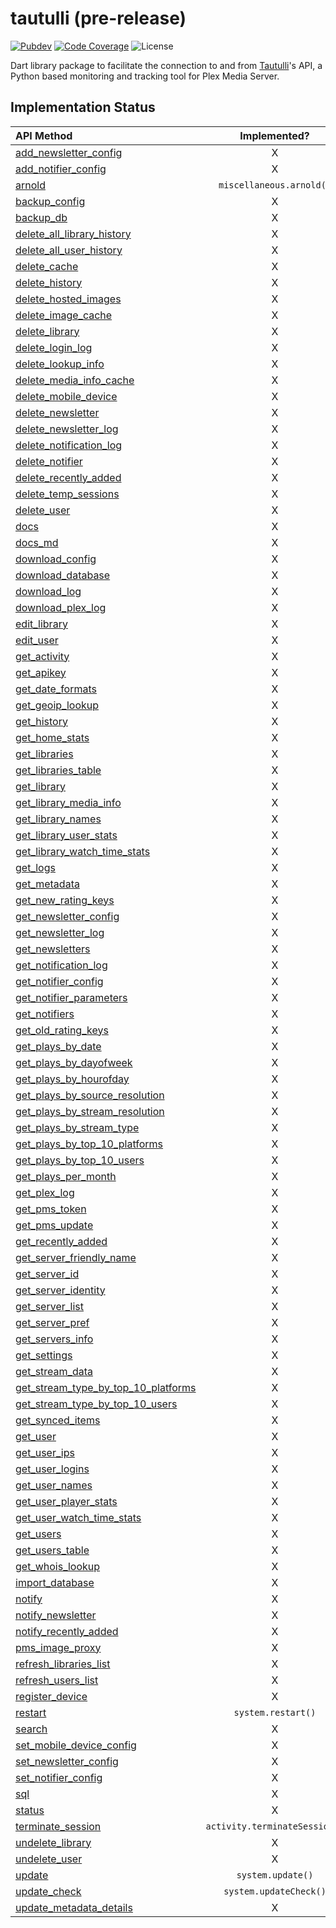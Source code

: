# tautulli (pre-release)

[![Pubdev][pubdev-shield]][pubdev]
[![Code Coverage][codecov-shield]][codecov]
![License][license-shield]

Dart library package to facilitate the connection to and from [Tautulli](https://tautulli.com)'s API, a Python based monitoring and tracking tool for Plex Media Server.

## Implementation Status

| API Method | Implemented? |
| :--------- | :----------: |
| [add_newsletter_config][api:add_newsletter_config]                                | X |
| [add_notifier_config][api:add_notifier_config]                                    | X |
| [arnold][api:arnold]                                                              | `miscellaneous.arnold()`|
| [backup_config][api:backup_config]                                                | X |
| [backup_db][api:backup_db]                                                        | X |
| [delete_all_library_history][api:delete_all_library_history]                      | X |
| [delete_all_user_history][api:delete_all_user_history]                            | X |
| [delete_cache][api:delete_cache]                                                  | X |
| [delete_history][api:delete_history]                                              | X |
| [delete_hosted_images][api:delete_hosted_images]                                  | X |
| [delete_image_cache][api:delete_image_cache]                                      | X |
| [delete_library][api:delete_library]                                              | X |
| [delete_login_log][api:delete_login_log]                                          | X |
| [delete_lookup_info][api:delete_lookup_info]                                      | X |
| [delete_media_info_cache][api:delete_media_info_cache]                            | X |
| [delete_mobile_device][api:delete_mobile_device]                                  | X |
| [delete_newsletter][api:delete_newsletter]                                        | X |
| [delete_newsletter_log][api:delete_newsletter_log]                                | X |
| [delete_notification_log][api:delete_notification_log]                            | X |
| [delete_notifier][api:delete_notifier]                                            | X |
| [delete_recently_added][api:delete_recently_added]                                | X |
| [delete_temp_sessions][api:delete_temp_sessions]                                  | X |
| [delete_user][api:delete_user]                                                    | X |
| [docs][api:docs]                                                                  | X |
| [docs_md][api:docs_md]                                                            | X |
| [download_config][api:download_config]                                            | X |
| [download_database][api:download_database]                                        | X |
| [download_log][api:download_log]                                                  | X |
| [download_plex_log][api:download_plex_log]                                        | X |
| [edit_library][api:edit_library]                                                  | X |
| [edit_user][api:edit_user]                                                        | X |
| [get_activity][api:get_activity]                                                  | X |
| [get_apikey][api:get_apikey]                                                      | X |
| [get_date_formats][api:get_date_formats]                                          | X |
| [get_geoip_lookup][api:get_geoip_lookup]                                          | X |
| [get_history][api:get_history]                                                    | X |
| [get_home_stats][api:get_home_stats]                                              | X |
| [get_libraries][api:get_libraries]                                                | X |
| [get_libraries_table][api:get_libraries_table]                                    | X |
| [get_library][api:get_library]                                                    | X |
| [get_library_media_info][api:get_library_media_info]                              | X |
| [get_library_names][api:get_library_names]                                        | X |
| [get_library_user_stats][api:get_library_user_stats]                              | X |
| [get_library_watch_time_stats][api:get_library_watch_time_stats]                  | X |
| [get_logs][api:get_logs]                                                          | X |
| [get_metadata][api:get_metadata]                                                  | X |
| [get_new_rating_keys][api:get_new_rating_keys]                                    | X |
| [get_newsletter_config][api:get_newsletter_config]                                | X |
| [get_newsletter_log][api:get_newsletter_log]                                      | X |
| [get_newsletters][api:get_newsletters]                                            | X |
| [get_notification_log][api:get_notification_log]                                  | X |
| [get_notifier_config][api:get_notifier_config]                                    | X |
| [get_notifier_parameters][api:get_notifier_parameters]                            | X |
| [get_notifiers][api:get_notifiers]                                                | X |
| [get_old_rating_keys][api:get_old_rating_keys]                                    | X |
| [get_plays_by_date][api:get_plays_by_date]                                        | X |
| [get_plays_by_dayofweek][api:get_plays_by_dayofweek]                              | X |
| [get_plays_by_hourofday][api:get_plays_by_hourofday]                              | X |
| [get_plays_by_source_resolution][api:get_plays_by_source_resolution]              | X |
| [get_plays_by_stream_resolution][api:get_plays_by_stream_resolution]              | X |
| [get_plays_by_stream_type][api:get_plays_by_stream_type]                          | X |
| [get_plays_by_top_10_platforms][api:get_plays_by_top_10_platforms]                | X |
| [get_plays_by_top_10_users][api:get_plays_by_top_10_users]                        | X |
| [get_plays_per_month][api:get_plays_per_month]                                    | X |
| [get_plex_log][api:get_plex_log]                                                  | X |
| [get_pms_token][api:get_pms_token]                                                | X |
| [get_pms_update][api:get_pms_update]                                              | X |
| [get_recently_added][api:get_recently_added]                                      | X |
| [get_server_friendly_name][api:get_server_friendly_name]                          | X |
| [get_server_id][api:get_server_id]                                                | X |
| [get_server_identity][api:get_server_identity]                                    | X |
| [get_server_list][api:get_server_list]                                            | X |
| [get_server_pref][api:get_server_pref]                                            | X |
| [get_servers_info][api:get_servers_info]                                          | X |
| [get_settings][api:get_settings]                                                  | X |
| [get_stream_data][api:get_stream_data]                                            | X |
| [get_stream_type_by_top_10_platforms][api:get_stream_type_by_top_10_platforms]    | X |
| [get_stream_type_by_top_10_users][api:get_stream_type_by_top_10_users]            | X |
| [get_synced_items][api:get_synced_items]                                          | X |
| [get_user][api:get_user]                                                          | X |
| [get_user_ips][api:get_user_ips]                                                  | X |
| [get_user_logins][api:get_user_logins]                                            | X |
| [get_user_names][api:get_user_names]                                              | X |
| [get_user_player_stats][api:get_user_player_stats]                                | X |
| [get_user_watch_time_stats][api:get_user_watch_time_stats]                        | X |
| [get_users][api:get_users]                                                        | X |
| [get_users_table][api:get_users_table]                                            | X |
| [get_whois_lookup][api:get_whois_lookup]                                          | X |
| [import_database][api:import_database]                                            | X |
| [notify][api:notify]                                                              | X |
| [notify_newsletter][api:notify_newsletter]                                        | X |
| [notify_recently_added][api:notify_recently_added]                                | X |
| [pms_image_proxy][api:pms_image_proxy]                                            | X |
| [refresh_libraries_list][api:refresh_libraries_list]                              | X |
| [refresh_users_list][api:refresh_users_list]                                      | X |
| [register_device][api:register_device]                                            | X |
| [restart][api:restart]                                                            | `system.restart()` |
| [search][api:search]                                                              | X |
| [set_mobile_device_config][api:set_mobile_device_config]                          | X |
| [set_newsletter_config][api:set_newsletter_config]                                | X |
| [set_notifier_config][api:set_notifier_config]                                    | X |
| [sql][api:sql]                                                                    | X |
| [status][api:status]                                                              | X |
| [terminate_session][api:terminate_session]                                        | `activity.terminateSession()` |
| [undelete_library][api:undelete_library]                                          | X |
| [undelete_user][api:undelete_user]                                                | X |
| [update][api:update]                                                              | `system.update()` |
| [update_check][api:update_check]                                                  | `system.updateCheck()` |
| [update_metadata_details][api:update_metadata_details]                            | X |

[api:add_newsletter_config]: https://github.com/Tautulli/Tautulli/blob/master/API.md#add_newsletter_config
[api:add_notifier_config]: https://github.com/Tautulli/Tautulli/blob/master/API.md#add_notifier_config
[api:arnold]: https://github.com/Tautulli/Tautulli/blob/master/API.md#arnold
[api:backup_config]: https://github.com/Tautulli/Tautulli/blob/master/API.md#backup_config
[api:backup_db]: https://github.com/Tautulli/Tautulli/blob/master/API.md#backup_db
[api:delete_all_library_history]: https://github.com/Tautulli/Tautulli/blob/master/API.md#delete_all_library_history
[api:delete_all_user_history]: https://github.com/Tautulli/Tautulli/blob/master/API.md#delete_all_user_history
[api:delete_cache]: https://github.com/Tautulli/Tautulli/blob/master/API.md#delete_cache
[api:delete_history]: https://github.com/Tautulli/Tautulli/blob/master/API.md#delete_history
[api:delete_hosted_images]: https://github.com/Tautulli/Tautulli/blob/master/API.md#delete_hosted_images
[api:delete_image_cache]: https://github.com/Tautulli/Tautulli/blob/master/API.md#delete_image_cache
[api:delete_library]: https://github.com/Tautulli/Tautulli/blob/master/API.md#delete_library
[api:delete_login_log]: https://github.com/Tautulli/Tautulli/blob/master/API.md#delete_login_log
[api:delete_lookup_info]: https://github.com/Tautulli/Tautulli/blob/master/API.md#delete_lookup_info
[api:delete_media_info_cache]: https://github.com/Tautulli/Tautulli/blob/master/API.md#delete_media_info_cache
[api:delete_mobile_device]: https://github.com/Tautulli/Tautulli/blob/master/API.md#delete_mobile_device
[api:delete_newsletter]: https://github.com/Tautulli/Tautulli/blob/master/API.md#delete_newsletter
[api:delete_newsletter_log]: https://github.com/Tautulli/Tautulli/blob/master/API.md#delete_newsletter_log
[api:delete_notification_log]: https://github.com/Tautulli/Tautulli/blob/master/API.md#delete_notification_log
[api:delete_notifier]: https://github.com/Tautulli/Tautulli/blob/master/API.md#delete_notifier
[api:delete_recently_added]: https://github.com/Tautulli/Tautulli/blob/master/API.md#delete_recently_added
[api:delete_temp_sessions]: https://github.com/Tautulli/Tautulli/blob/master/API.md#delete_newsletter
[api:delete_user]: https://github.com/Tautulli/Tautulli/blob/master/API.md#delete_user
[api:docs]: https://github.com/Tautulli/Tautulli/blob/master/API.md#docs
[api:docs_md]: https://github.com/Tautulli/Tautulli/blob/master/API.md#docs_md
[api:download_config]: https://github.com/Tautulli/Tautulli/blob/master/API.md#download_config
[api:download_database]: https://github.com/Tautulli/Tautulli/blob/master/API.md#download_database
[api:download_log]: https://github.com/Tautulli/Tautulli/blob/master/API.md#download_log
[api:download_plex_log]: https://github.com/Tautulli/Tautulli/blob/master/API.md#download_plex_log
[api:edit_library]: https://github.com/Tautulli/Tautulli/blob/master/API.md#edit_library
[api:edit_user]: https://github.com/Tautulli/Tautulli/blob/master/API.md#edit_user
[api:get_activity]: https://github.com/Tautulli/Tautulli/blob/master/API.md#get_activity
[api:get_apikey]: https://github.com/Tautulli/Tautulli/blob/master/API.md#get_apikey
[api:get_date_formats]: https://github.com/Tautulli/Tautulli/blob/master/API.md#get_date_formats
[api:get_geoip_lookup]: https://github.com/Tautulli/Tautulli/blob/master/API.md#get_geoip_lookup
[api:get_history]: https://github.com/Tautulli/Tautulli/blob/master/API.md#get_history
[api:get_home_stats]: https://github.com/Tautulli/Tautulli/blob/master/API.md#get_home_stats
[api:get_libraries]: https://github.com/Tautulli/Tautulli/blob/master/API.md#get_libraries=
[api:get_libraries_table]: https://github.com/Tautulli/Tautulli/blob/master/API.md#get_libraries_table
[api:get_library]: https://github.com/Tautulli/Tautulli/blob/master/API.md#get_library
[api:get_library_media_info]: https://github.com/Tautulli/Tautulli/blob/master/API.md#get_library_media_info
[api:get_library_names]: https://github.com/Tautulli/Tautulli/blob/master/API.md#get_library_names
[api:get_library_user_stats]: https://github.com/Tautulli/Tautulli/blob/master/API.md#get_library_user_stats
[api:get_library_watch_time_stats]: https://github.com/Tautulli/Tautulli/blob/master/API.md#get_library_watch_time_stats
[api:get_logs]: https://github.com/Tautulli/Tautulli/blob/master/API.md#get_logs
[api:get_metadata]: https://github.com/Tautulli/Tautulli/blob/master/API.md#get_metadata
[api:get_new_rating_keys]: https://github.com/Tautulli/Tautulli/blob/master/API.md#get_new_rating_keys
[api:get_newsletter_config]: https://github.com/Tautulli/Tautulli/blob/master/API.md#get_newsletter_config
[api:get_newsletter_log]: https://github.com/Tautulli/Tautulli/blob/master/API.md#get_newsletter_log
[api:get_newsletters]: https://github.com/Tautulli/Tautulli/blob/master/API.md#get_newsletters
[api:get_notification_log]: https://github.com/Tautulli/Tautulli/blob/master/API.md#get_notification_log
[api:get_notifier_config]: https://github.com/Tautulli/Tautulli/blob/master/API.md#get_notifier_config
[api:get_notifier_parameters]: https://github.com/Tautulli/Tautulli/blob/master/API.md#get_notifier_parameters
[api:get_notifiers]: https://github.com/Tautulli/Tautulli/blob/master/API.md#get_notifiers
[api:get_old_rating_keys]: https://github.com/Tautulli/Tautulli/blob/master/API.md#get_old_rating_keys
[api:get_plays_by_date]: https://github.com/Tautulli/Tautulli/blob/master/API.md#get_plays_by_date
[api:get_plays_by_dayofweek]: https://github.com/Tautulli/Tautulli/blob/master/API.md#get_plays_by_dayofweek
[api:get_plays_by_hourofday]: https://github.com/Tautulli/Tautulli/blob/master/API.md#get_plays_by_hourofday
[api:get_plays_by_source_resolution]: https://github.com/Tautulli/Tautulli/blob/master/API.md#get_plays_by_source_resolution
[api:get_plays_by_stream_resolution]: https://github.com/Tautulli/Tautulli/blob/master/API.md#get_plays_by_stream_resolution
[api:get_plays_by_stream_type]: https://github.com/Tautulli/Tautulli/blob/master/API.md#get_plays_by_stream_type
[api:get_plays_by_top_10_platforms]: https://github.com/Tautulli/Tautulli/blob/master/API.md#get_plays_by_top_10_platforms
[api:get_plays_by_top_10_users]: https://github.com/Tautulli/Tautulli/blob/master/API.md#get_plays_by_top_10_users
[api:get_plays_per_month]: https://github.com/Tautulli/Tautulli/blob/master/API.md#get_plays_per_month
[api:get_plex_log]: https://github.com/Tautulli/Tautulli/blob/master/API.md#get_plex_log
[api:get_pms_token]: https://github.com/Tautulli/Tautulli/blob/master/API.md#get_pms_token
[api:get_pms_update]: https://github.com/Tautulli/Tautulli/blob/master/API.md#get_pms_update
[api:get_recently_added]: https://github.com/Tautulli/Tautulli/blob/master/API.md#get_recently_added
[api:get_server_friendly_name]: https://github.com/Tautulli/Tautulli/blob/master/API.md#get_server_friendly_name
[api:get_server_id]: https://github.com/Tautulli/Tautulli/blob/master/API.md#get_server_id
[api:get_server_identity]: https://github.com/Tautulli/Tautulli/blob/master/API.md#get_server_identity
[api:get_server_list]: https://github.com/Tautulli/Tautulli/blob/master/API.md#get_server_list
[api:get_server_pref]: https://github.com/Tautulli/Tautulli/blob/master/API.md#get_server_pref
[api:get_servers_info]: https://github.com/Tautulli/Tautulli/blob/master/API.md#get_servers_info
[api:get_settings]: https://github.com/Tautulli/Tautulli/blob/master/API.md#get_settings
[api:get_stream_data]: https://github.com/Tautulli/Tautulli/blob/master/API.md#get_stream_data
[api:get_stream_type_by_top_10_platforms]: https://github.com/Tautulli/Tautulli/blob/master/API.md#get_stream_type_by_top_10_platforms
[api:get_stream_type_by_top_10_users]: https://github.com/Tautulli/Tautulli/blob/master/API.md#get_stream_type_by_top_10_users
[api:get_synced_items]: https://github.com/Tautulli/Tautulli/blob/master/API.md#get_synced_items
[api:get_user]: https://github.com/Tautulli/Tautulli/blob/master/API.md#get_user
[api:get_user_ips]: https://github.com/Tautulli/Tautulli/blob/master/API.md#get_user_ips
[api:get_user_logins]: https://github.com/Tautulli/Tautulli/blob/master/API.md#get_user_logins
[api:get_user_names]: https://github.com/Tautulli/Tautulli/blob/master/API.md#get_user_names
[api:get_user_player_stats]: https://github.com/Tautulli/Tautulli/blob/master/API.md#get_user_player_stats
[api:get_user_watch_time_stats]: https://github.com/Tautulli/Tautulli/blob/master/API.md#get_user_watch_time_stats
[api:get_users]: https://github.com/Tautulli/Tautulli/blob/master/API.md#get_users
[api:get_users_table]: https://github.com/Tautulli/Tautulli/blob/master/API.md#get_users_table
[api:get_whois_lookup]: https://github.com/Tautulli/Tautulli/blob/master/API.md#get_whois_lookup
[api:import_database]: https://github.com/Tautulli/Tautulli/blob/master/API.md#import_database
[api:notify]: https://github.com/Tautulli/Tautulli/blob/master/API.md#notify
[api:notify_newsletter]: https://github.com/Tautulli/Tautulli/blob/master/API.md#notify_newsletter
[api:notify_recently_added]: https://github.com/Tautulli/Tautulli/blob/master/API.md#notify_recently_added
[api:pms_image_proxy]: https://github.com/Tautulli/Tautulli/blob/master/API.md#pms_image_proxy
[api:refresh_libraries_list]: https://github.com/Tautulli/Tautulli/blob/master/API.md#refresh_libraries_list
[api:refresh_users_list]: https://github.com/Tautulli/Tautulli/blob/master/API.md#refresh_users_list
[api:register_device]: https://github.com/Tautulli/Tautulli/blob/master/API.md#register_device
[api:restart]: https://github.com/Tautulli/Tautulli/blob/master/API.md#restart
[api:search]: https://github.com/Tautulli/Tautulli/blob/master/API.md#search
[api:set_mobile_device_config]: https://github.com/Tautulli/Tautulli/blob/master/API.md#set_mobile_device_config
[api:set_newsletter_config]: https://github.com/Tautulli/Tautulli/blob/master/API.md#set_newsletter_config
[api:set_notifier_config]: https://github.com/Tautulli/Tautulli/blob/master/API.md#set_notifier_config
[api:sql]: https://github.com/Tautulli/Tautulli/blob/master/API.md#sql
[api:status]: https://github.com/Tautulli/Tautulli/blob/master/API.md#status
[api:terminate_session]: https://github.com/Tautulli/Tautulli/blob/master/API.md#terminate_session
[api:undelete_library]: https://github.com/Tautulli/Tautulli/blob/master/API.md#undelete_library
[api:undelete_user]: https://github.com/Tautulli/Tautulli/blob/master/API.md#undelete_user
[api:update]: https://github.com/Tautulli/Tautulli/blob/master/API.md#update
[api:update_check]: https://github.com/Tautulli/Tautulli/blob/master/API.md#update_check
[api:update_metadata_details]: https://github.com/Tautulli/Tautulli/blob/master/API.md#update_metadata_details

[license-shield]: https://img.shields.io/github/license/CometTools/Packages?style=for-the-badge
[codecov]: https://codecov.io/gh/CometTools/Packages
[codecov-shield]: https://img.shields.io/codecov/c/gh/CometTools/Packages?flag=tautulli&style=for-the-badge
[pubdev]: https://pub.dev/packages/tautulli/
[pubdev-shield]: https://img.shields.io/pub/v/tautulli.svg?style=for-the-badge
